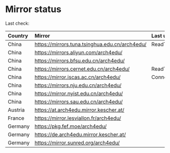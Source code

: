 <script src="./time.js"></script>
# Mirror status
Last check: <script type="text/javascript">localize(1714058383.0687964);</script>

|Country|Mirror|Last update|
|:------|:-----|:----------|
|China|https://mirrors.tuna.tsinghua.edu.cn/arch4edu/|ReadTimeout|
|China|https://mirrors.aliyun.com/arch4edu/|<script type="text/javascript">localize(1714028989);</script>|
|China|https://mirrors.bfsu.edu.cn/arch4edu/|<script type="text/javascript">localize(1714028989);</script>|
|China|https://mirrors.cernet.edu.cn/arch4edu/|ReadTimeout|
|China|https://mirror.iscas.ac.cn/arch4edu/|ConnectTimeout|
|China|https://mirrors.nju.edu.cn/arch4edu/|<script type="text/javascript">localize(1713983694);</script>|
|China|https://mirror.nyist.edu.cn/arch4edu/|<script type="text/javascript">localize(1714028989);</script>|
|China|https://mirrors.sau.edu.cn/arch4edu/|<script type="text/javascript">localize(1714028989);</script>|
|Austria|https://at.arch4edu.mirror.kescher.at/|<script type="text/javascript">localize(1714028989);</script>|
|France|https://mirror.lesviallon.fr/arch4edu/|<script type="text/javascript">localize(1714028989);</script>|
|Germany|https://pkg.fef.moe/arch4edu/|<script type="text/javascript">localize(1714028989);</script>|
|Germany|https://de.arch4edu.mirror.kescher.at/|<script type="text/javascript">localize(1714028989);</script>|
|Germany|https://mirror.sunred.org/arch4edu/|<script type="text/javascript">localize(1714028989);</script>|

<script src="./tablefilter/tablefilter.js"></script>
<script src="./table.js"></script>